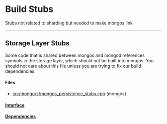 # Build Stubs
Stubs not related to sharding but needed to make mongos link


-------------

## Storage Layer Stubs
Some code that is shared between mongos and mongod references symbols in the storage layer, which should not be built into mongos.  You should not care about this file unless you are trying to fix our build dependencies.

#### Files
- [src/mongo/s/mongos\_persistence\_stubs.cpp](https://github.com/mongodb/mongo/tree/r2.6.0/src/mongo/s/mongos_persistence_stubs.cpp)   (mongos)

#### [Interface](interface/0)

#### [Dependencies](dependencies/0)
